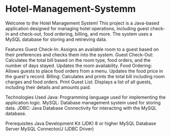 # Hotel-Management-Systemm
                                                        
                                                         
Welcome to the Hotel Management System! This project is a Java-based application designed for managing hotel operations, including guest check-in and check-out, food ordering, billing, and more. The system uses a MySQL database for storing and retrieving data.

Features Guest Check-In: Assigns an available room to a guest based on their preferences and checks them into the system. Guest Check-Out: Calculates the total bill based on the room type, food orders, and the number of days stayed. Updates the room availability. Food Ordering: Allows guests to place food orders from a menu. Updates the food price in the guest's record. Billing: Calculates and prints the total bill including room charges and food orders. Print Guest List: Displays a list of all guests, including their details and amounts paid.

Technologies Used Java: Programming language used for implementing the application logic. MySQL: Database management system used for storing data. JDBC: Java Database Connectivity for interacting with the MySQL database.

Prerequisites Java Development Kit (JDK) 8 or higher MySQL Database Server MySQL Connector/J (JDBC Driver)
